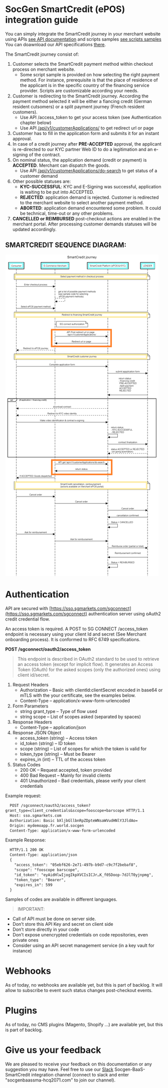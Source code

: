 # SocGen SmartCredit (ePOS) integration guide

You can simply integrate the SmartCredit journey in your merchant website using APIs [see API documentation](https://app.swaggerhub.com/apis/JLrocc/epos-e_merchant_customer_application/1.0.0)  and scripts samples [see scripts samples](samples-launching-scripts/)
You can doawnload our API specifications [there](/API-doc).

The SmartCredit journey consist of:

  1. Customer selects the SmartCredit payment method within checkout process on merchant website.
     - Some script sample is provided on how selecting the right payment method. For instance, prerequisite is that the place of residence of the applicant is in the specific country of the financing service provider. Scripts are customizable according your needs.
  4. Customer is redirecting to the SmartCredit journey. According the payment method selected it will be either a fiancing credit (German resident cutsomers) or a split payment journey (French resident customers).
     - Use API /access_token to get your access token (see Authentication chapter below)
     - Use API [/api/v1/customerApplications/](https://app.swaggerhub.com/apis/JLrocc/epos-e_merchant_customer_application/1.0.0#/SmartCredit%20(EPOS)/newApplication) to get redirect url or page
  5. Customer has to fill in the application form and submits it for an instant approval.
  6. In case of a credit journey after **PRE-ACCEPTED** approval, the applicant is re-directed to our KYC partner Web ID to do a legitimation and an e-signing of the contract. 
  7. On nominal status, the application demand (credit or payment) is **ACCEPTED**. Merchant can dispatch the goods.
     - Use API [/api/v1/customerApplications/do-search](https://app.swaggerhub.com/apis/JLrocc/epos-e_merchant_customer_application/1.0.0#/SmartCredit%20(EPOS)/getApplications) to get status of a customer demand
  8. Other possible statuses are:
     - **KYC-SUCCESSFUL**: KYC and E-Signing was successful, application is waiting to be put into ACCEPTED. 
     - **REJECTED**: application demand is rejected. Customer is redirected to the merchant website to select another payment method.
     - **ABORTED**: application demand encountered some problem. It could be technical, time-out or any other problems.
  9. **CANCELLED or REIMBURSED** post-checkout actions are enabled in the merchant portal.  After processing customer demands statuses will be updated accordingly.

## SMARTCREDIT SEQUENCE DIAGRAM:

![This is an image](/documentation/EPOS_flow_technical_guidelines.png)

 
# Authentication

API are secured with [https://sso.sgmarkets.com/sgconnect](https://sso.sgmarkets.com/sgconnect) authentication server using oAuth2 credit credential flow. 
 
An access token is required. A POST to SG CONNECT /access_token endpoint is necessary using your client Id and secret (See Merchant onboarding process). It is conformed to RFC 6749 specifications.
  
  **POST /sgconnect/oauth2/access_token**
  >This endpoint is described in OAuth2 standard to be used to retrieve an access token (except for implicit flow).
  It generates an Access Token (OAuth) for the asked scopes (only the authorized ones) using client id/secret.
  
  1. Request Headers
     - Authorization – Basic with clientId:clientSecret encoded in base64 or mTLS with the your certificate, see the examples below.
     - Content-Type – application/x-www-form-urlencoded
  2. Form Parameters
     - string grant_type – Type of flow used
     - string scope – List of scopes asked (separated by spaces)
  3. Response Headers
     - Content-Type – application/json
  4. Response JSON Object
     - access_token (string) – Access token
     - id_token (string) – ID token
     - scope (string) – List of scopes for which the token is valid for
     - token_type (string) – Must be Bearer
     - expires_in (int) – TTL of the access token
  5. Status Codes
     - 200 OK – Request accepted, token provided
     - 400 Bad Request – Mainly for invalid clients
     - 401 Unauthorized – Bad credentials, please verify your client credentials

Example request:
~~~
  POST /sgconnect/oauth2/access_token?grant_type=client_credentials&scope=fooscope+barscope HTTP/1.1
  Host: sso.sgmarkets.com
  Authorization: Basic bXljbGllbnRpZDpteWNsaWVudHNlY3JldAo=
  Origin: mydemoapp.fr.world.socgen
  Content-Type: application/x-www-form-urlencoded
~~~
Example Response:
~~~
  HTTP/1.1 200 OK
  Content-Type: application/json
  {
    "access_token": "05ebf626-2e71-497b-b9d7-c9c7f2bebaf8",
    "scope": "fooscope barscope",
    "id_token": "eyAidHlwIjogIkpXVCIsICJr…K_f05Doop-7dJlT0yjnpmg",
    "token_type": "Bearer",
    "expires_in": 599
  }
~~~
Samples of codes are available in different languages.
> IMPORTANT: 
- Call of API must be done on server side. 
- Don’t store this API Key and secret on client side
- Don’t store directly in your code
- Don’t expose unencrypted credentials on code repositories, even private ones
- Consider using an API secret management service (in a key vault for instance)

# Webhooks
As of today, no webhooks are available yet, but this is part of backlog. It will allow to subscribe to event such status changes post-checkout events.

# Plugins
As of today, no CMS plugins (Magento, Shopify …) are available yet, but this is part of backlog. 

# Give us your feedback
We are pleased to receive your feedback on this documentation or any suggestion you may have. Feel free to use our [Slack](https://slack.com) Socgen-BaaS-SmartCredit integration  channel (connect to slack and enter "socgenbaassma-hcq2071.com" to join our channel).  
